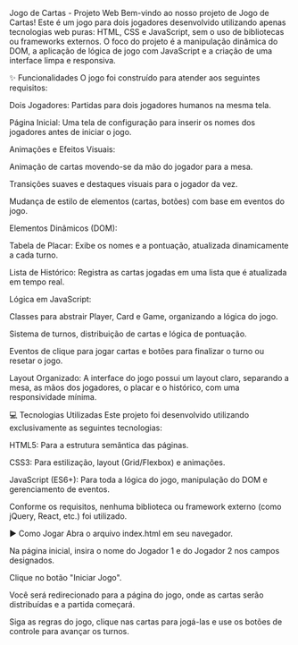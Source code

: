 Jogo de Cartas - Projeto Web
Bem-vindo ao nosso projeto de Jogo de Cartas! Este é um jogo para dois jogadores desenvolvido utilizando apenas tecnologias web puras: HTML, CSS e JavaScript, sem o uso de bibliotecas ou frameworks externos. O foco do projeto é a manipulação dinâmica do DOM, a aplicação de lógica de jogo com JavaScript e a criação de uma interface limpa e responsiva.


✨ Funcionalidades
O jogo foi construído para atender aos seguintes requisitos:


Dois Jogadores: Partidas para dois jogadores humanos na mesma tela.


Página Inicial: Uma tela de configuração para inserir os nomes dos jogadores antes de iniciar o jogo.


Animações e Efeitos Visuais:

Animação de cartas movendo-se da mão do jogador para a mesa.

Transições suaves e destaques visuais para o jogador da vez.


Mudança de estilo de elementos (cartas, botões) com base em eventos do jogo.

Elementos Dinâmicos (DOM):


Tabela de Placar: Exibe os nomes e a pontuação, atualizada dinamicamente a cada turno.





Lista de Histórico: Registra as cartas jogadas em uma lista que é atualizada em tempo real.


Lógica em JavaScript:

Classes para abstrair Player, Card e Game, organizando a lógica do jogo.


Sistema de turnos, distribuição de cartas e lógica de pontuação.

Eventos de clique para jogar cartas e botões para finalizar o turno ou resetar o jogo.


Layout Organizado: A interface do jogo possui um layout claro, separando a mesa, as mãos dos jogadores, o placar e o histórico, com uma responsividade mínima.

💻 Tecnologias Utilizadas
Este projeto foi desenvolvido utilizando exclusivamente as seguintes tecnologias:

HTML5: Para a estrutura semântica das páginas.

CSS3: Para estilização, layout (Grid/Flexbox) e animações.

JavaScript (ES6+): Para toda a lógica do jogo, manipulação do DOM e gerenciamento de eventos.

Conforme os requisitos, nenhuma biblioteca ou framework externo (como jQuery, React, etc.) foi utilizado.


▶️ Como Jogar
Abra o arquivo index.html em seu navegador.

Na página inicial, insira o nome do Jogador 1 e do Jogador 2 nos campos designados.

Clique no botão "Iniciar Jogo".

Você será redirecionado para a página do jogo, onde as cartas serão distribuídas e a partida começará.

Siga as regras do jogo, clique nas cartas para jogá-las e use os botões de controle para avançar os turnos.
